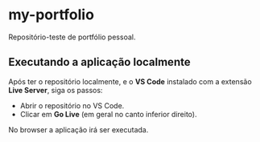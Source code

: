 # my-portfolio
Repositório-teste de portfólio pessoal.

## Executando a aplicação localmente
Após ter o repositório localmente, e o **VS Code** instalado com a extensão **Live Server**, siga os passos:
- Abrir o repositório no VS Code.
- Clicar em **Go Live** (em geral no canto inferior direito).

No browser a aplicação irá ser executada.
